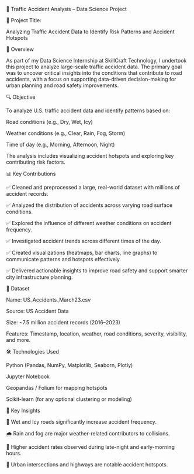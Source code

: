 🚦 Traffic Accident Analysis – Data Science Project

📌 Project Title:

Analyzing Traffic Accident Data to Identify Risk Patterns and Accident Hotspots

🧠 Overview

As part of my Data Science Internship at SkillCraft Technology, I undertook this project to analyze large-scale traffic accident data. The primary goal was to uncover critical insights into the conditions that contribute to road accidents, with a focus on supporting data-driven decision-making for urban planning and road safety improvements.

🔍 Objective

To analyze U.S. traffic accident data and identify patterns based on:

Road conditions (e.g., Dry, Wet, Icy)

Weather conditions (e.g., Clear, Rain, Fog, Storm)

Time of day (e.g., Morning, Afternoon, Night)

The analysis includes visualizing accident hotspots and exploring key contributing risk factors.

📊 Key Contributions

✅ Cleaned and preprocessed a large, real-world dataset with millions of accident records.

✅ Analyzed the distribution of accidents across varying road surface conditions.

✅ Explored the influence of different weather conditions on accident frequency.

✅ Investigated accident trends across different times of the day.

✅ Created visualizations (heatmaps, bar charts, line graphs) to communicate patterns and hotspots effectively.

✅ Delivered actionable insights to improve road safety and support smarter city infrastructure planning.

📁 Dataset

Name: US_Accidents_March23.csv

Source: US Accident Data

Size: ~7.5 million accident records (2016–2023)

Features: Timestamp, location, weather, road conditions, severity, visibility, and more.

🛠️ Technologies Used

Python (Pandas, NumPy, Matplotlib, Seaborn, Plotly)

Jupyter Notebook

Geopandas / Folium for mapping hotspots

Scikit-learn (for any optional clustering or modeling)

📌 Key Insights

🚗 Wet and Icy roads significantly increase accident frequency.

🌧️ Rain and fog are major weather-related contributors to collisions.

🌙 Higher accident rates observed during late-night and early-morning hours.

📍 Urban intersections and highways are notable accident hotspots.

